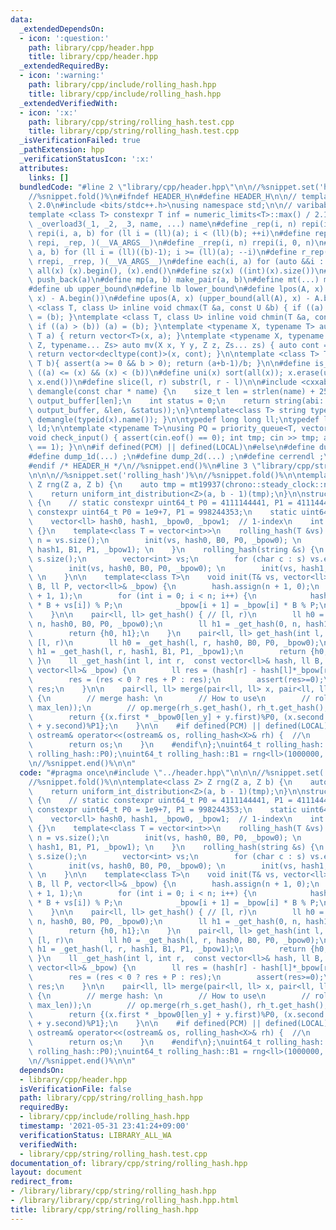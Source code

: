```yaml
---
data:
  _extendedDependsOn:
  - icon: ':question:'
    path: library/cpp/header.hpp
    title: library/cpp/header.hpp
  _extendedRequiredBy:
  - icon: ':warning:'
    path: library/cpp/include/rolling_hash.hpp
    title: library/cpp/include/rolling_hash.hpp
  _extendedVerifiedWith:
  - icon: ':x:'
    path: library/cpp/string/rolling_hash.test.cpp
    title: library/cpp/string/rolling_hash.test.cpp
  _isVerificationFailed: true
  _pathExtension: hpp
  _verificationStatusIcon: ':x:'
  attributes:
    links: []
  bundledCode: "#line 2 \"library/cpp/header.hpp\"\n\n//%snippet.set('header')%\n\
    //%snippet.fold()%\n#ifndef HEADER_H\n#define HEADER_H\n\n// template version\
    \ 2.0\n#include <bits/stdc++.h>\nusing namespace std;\n\n// varibable settings\n\
    template <class T> constexpr T inf = numeric_limits<T>::max() / 2.1;\n\n#define\
    \ _overload3(_1, _2, _3, name, ...) name\n#define _rep(i, n) repi(i, 0, n)\n#define\
    \ repi(i, a, b) for (ll i = (ll)(a); i < (ll)(b); ++i)\n#define rep(...) _overload3(__VA_ARGS__,\
    \ repi, _rep, )(__VA_ARGS__)\n#define _rrep(i, n) rrepi(i, 0, n)\n#define rrepi(i,\
    \ a, b) for (ll i = (ll)((b)-1); i >= (ll)(a); --i)\n#define r_rep(...) _overload3(__VA_ARGS__,\
    \ rrepi, _rrep, )(__VA_ARGS__)\n#define each(i, a) for (auto &&i : a)\n#define\
    \ all(x) (x).begin(), (x).end()\n#define sz(x) ((int)(x).size())\n#define pb(a)\
    \ push_back(a)\n#define mp(a, b) make_pair(a, b)\n#define mt(...) make_tuple(__VA_ARGS__)\n\
    #define ub upper_bound\n#define lb lower_bound\n#define lpos(A, x) (lower_bound(all(A),\
    \ x) - A.begin())\n#define upos(A, x) (upper_bound(all(A), x) - A.begin())\ntemplate\
    \ <class T, class U> inline void chmax(T &a, const U &b) { if ((a) < (b)) (a)\
    \ = (b); }\ntemplate <class T, class U> inline void chmin(T &a, const U &b) {\
    \ if ((a) > (b)) (a) = (b); }\ntemplate <typename X, typename T> auto mv(X x,\
    \ T a) { return vector<T>(x, a); }\ntemplate <typename X, typename Y, typename\
    \ Z, typename... Zs> auto mv(X x, Y y, Z z, Zs... zs) { auto cont = mv(y, z, zs...);\
    \ return vector<decltype(cont)>(x, cont); }\n\ntemplate <class T> T cdiv(T a,\
    \ T b){ assert(a >= 0 && b > 0); return (a+b-1)/b; }\n\n#define is_in(x, a, b)\
    \ ((a) <= (x) && (x) < (b))\n#define uni(x) sort(all(x)); x.erase(unique(all(x)),\
    \ x.end())\n#define slice(l, r) substr(l, r - l)\n\n#include <cxxabi.h>\nstring\
    \ demangle(const char * name) {\n    size_t len = strlen(name) + 256;\n    char\
    \ output_buffer[len];\n    int status = 0;\n    return string(abi::__cxa_demangle(name,\
    \ output_buffer, &len, &status));\n}\ntemplate<class T> string type(T x){ return\
    \ demangle(typeid(x).name()); }\n\ntypedef long long ll;\ntypedef long double\
    \ ld;\n\ntemplate <typename T>\nusing PQ = priority_queue<T, vector<T>, greater<T>>;\n\
    void check_input() { assert(cin.eof() == 0); int tmp; cin >> tmp; assert(cin.eof()\
    \ == 1); }\n\n#if defined(PCM) || defined(LOCAL)\n#else\n#define dump(...) ;\n\
    #define dump_1d(...) ;\n#define dump_2d(...) ;\n#define cerrendl ;\n#endif\n\n\
    #endif /* HEADER_H */\n//%snippet.end()%\n#line 3 \"library/cpp/string/rolling_hash.hpp\"\
    \n\n\n//%snippet.set('rolling_hash')%\n//%snippet.fold()%\n\ntemplate<class Z>\
    \ Z rng(Z a, Z b) {\n    auto tmp = mt19937(chrono::steady_clock::now().time_since_epoch().count());\n\
    \    return uniform_int_distribution<Z>(a, b - 1)(tmp);\n}\n\nstruct rolling_hash\
    \ {\n    // static constexpr uint64_t P0 = 4111144441, P1 = 4111444111;\n    static\
    \ constexpr uint64_t P0 = 1e9+7, P1 = 998244353;\n    static uint64_t B0, B1;\n\
    \    vector<ll> hash0, hash1, _bpow0, _bpow1;  // 1-index\n    int n;\n\n    rolling_hash()\
    \ {}\n    template<class T = vector<int>>\n    rolling_hash(T &vs) {\n       \
    \ n = vs.size();\n        init(vs, hash0, B0, P0, _bpow0); \n        init(vs,\
    \ hash1, B1, P1, _bpow1); \n    }\n    rolling_hash(string &s) {\n        n =\
    \ s.size();\n        vector<int> vs;\n        for (char c : s) vs.emplace_back(c);\n\
    \        init(vs, hash0, B0, P0, _bpow0); \n        init(vs, hash1, B1, P1, _bpow1);\
    \ \n    }\n\n    template<class T>\n    void init(T& vs, vector<ll>& hash, ll\
    \ B, ll P, vector<ll>& _bpow) {\n        hash.assign(n + 1, 0);\n        _bpow.assign(n\
    \ + 1, 1);\n        for (int i = 0; i < n; i++) {\n            hash[i + 1] = (hash[i]\
    \ * B + vs[i]) % P;\n            _bpow[i + 1] = _bpow[i] * B % P;\n        }\n\
    \    }\n\n    pair<ll, ll> get_hash() { // [l, r)\n        ll h0 = _get_hash(0,\
    \ n, hash0, B0, P0, _bpow0);\n        ll h1 = _get_hash(0, n, hash1, B1, P1, _bpow1);\n\
    \        return {h0, h1};\n    }\n    pair<ll, ll> get_hash(int l, int r) { //\
    \ [l, r)\n        ll h0 = _get_hash(l, r, hash0, B0, P0, _bpow0);\n        ll\
    \ h1 = _get_hash(l, r, hash1, B1, P1, _bpow1);\n        return {h0, h1};\n   \
    \ }\n    ll _get_hash(int l, int r,  const vector<ll>& hash, ll B, ll P, const\
    \ vector<ll>& _bpow) {\n        ll res = (hash[r] - hash[l]*_bpow[r - l]) % P;\n\
    \        res = (res < 0 ? res + P : res);\n        assert(res>=0);\n        return\
    \ res;\n    }\n\n    pair<ll, ll> merge(pair<ll, ll> x, pair<ll, ll> y, int len_y)\
    \ {\n        // merge hash: \n        // How to use\n        // rolling_hash op(vec<int>(n,\
    \ max_len));\n        // op.merge(rh_s.get_hash(), rh_t.get_hash(), rh_t.n);\n\
    \        return {(x.first * _bpow0[len_y] + y.first)%P0, (x.second * _bpow1[len_y]\
    \ + y.second)%P1};\n    }\n\n    #if defined(PCM) || defined(LOCAL)\n    friend\
    \ ostream& operator<<(ostream& os, rolling_hash<X>& rh) {  //\n        os << rh.get_hash();\n\
    \        return os;\n    }\n    #endif\n};\nuint64_t rolling_hash::B0 = rng<ll>(1000000,\
    \ rolling_hash::P0);\nuint64_t rolling_hash::B1 = rng<ll>(1000000, rolling_hash::P1);\n\
    \n//%snippet.end()%\n\n"
  code: "#pragma once\n#include \"../header.hpp\"\n\n\n//%snippet.set('rolling_hash')%\n\
    //%snippet.fold()%\n\ntemplate<class Z> Z rng(Z a, Z b) {\n    auto tmp = mt19937(chrono::steady_clock::now().time_since_epoch().count());\n\
    \    return uniform_int_distribution<Z>(a, b - 1)(tmp);\n}\n\nstruct rolling_hash\
    \ {\n    // static constexpr uint64_t P0 = 4111144441, P1 = 4111444111;\n    static\
    \ constexpr uint64_t P0 = 1e9+7, P1 = 998244353;\n    static uint64_t B0, B1;\n\
    \    vector<ll> hash0, hash1, _bpow0, _bpow1;  // 1-index\n    int n;\n\n    rolling_hash()\
    \ {}\n    template<class T = vector<int>>\n    rolling_hash(T &vs) {\n       \
    \ n = vs.size();\n        init(vs, hash0, B0, P0, _bpow0); \n        init(vs,\
    \ hash1, B1, P1, _bpow1); \n    }\n    rolling_hash(string &s) {\n        n =\
    \ s.size();\n        vector<int> vs;\n        for (char c : s) vs.emplace_back(c);\n\
    \        init(vs, hash0, B0, P0, _bpow0); \n        init(vs, hash1, B1, P1, _bpow1);\
    \ \n    }\n\n    template<class T>\n    void init(T& vs, vector<ll>& hash, ll\
    \ B, ll P, vector<ll>& _bpow) {\n        hash.assign(n + 1, 0);\n        _bpow.assign(n\
    \ + 1, 1);\n        for (int i = 0; i < n; i++) {\n            hash[i + 1] = (hash[i]\
    \ * B + vs[i]) % P;\n            _bpow[i + 1] = _bpow[i] * B % P;\n        }\n\
    \    }\n\n    pair<ll, ll> get_hash() { // [l, r)\n        ll h0 = _get_hash(0,\
    \ n, hash0, B0, P0, _bpow0);\n        ll h1 = _get_hash(0, n, hash1, B1, P1, _bpow1);\n\
    \        return {h0, h1};\n    }\n    pair<ll, ll> get_hash(int l, int r) { //\
    \ [l, r)\n        ll h0 = _get_hash(l, r, hash0, B0, P0, _bpow0);\n        ll\
    \ h1 = _get_hash(l, r, hash1, B1, P1, _bpow1);\n        return {h0, h1};\n   \
    \ }\n    ll _get_hash(int l, int r,  const vector<ll>& hash, ll B, ll P, const\
    \ vector<ll>& _bpow) {\n        ll res = (hash[r] - hash[l]*_bpow[r - l]) % P;\n\
    \        res = (res < 0 ? res + P : res);\n        assert(res>=0);\n        return\
    \ res;\n    }\n\n    pair<ll, ll> merge(pair<ll, ll> x, pair<ll, ll> y, int len_y)\
    \ {\n        // merge hash: \n        // How to use\n        // rolling_hash op(vec<int>(n,\
    \ max_len));\n        // op.merge(rh_s.get_hash(), rh_t.get_hash(), rh_t.n);\n\
    \        return {(x.first * _bpow0[len_y] + y.first)%P0, (x.second * _bpow1[len_y]\
    \ + y.second)%P1};\n    }\n\n    #if defined(PCM) || defined(LOCAL)\n    friend\
    \ ostream& operator<<(ostream& os, rolling_hash<X>& rh) {  //\n        os << rh.get_hash();\n\
    \        return os;\n    }\n    #endif\n};\nuint64_t rolling_hash::B0 = rng<ll>(1000000,\
    \ rolling_hash::P0);\nuint64_t rolling_hash::B1 = rng<ll>(1000000, rolling_hash::P1);\n\
    \n//%snippet.end()%\n\n"
  dependsOn:
  - library/cpp/header.hpp
  isVerificationFile: false
  path: library/cpp/string/rolling_hash.hpp
  requiredBy:
  - library/cpp/include/rolling_hash.hpp
  timestamp: '2021-05-31 23:41:24+09:00'
  verificationStatus: LIBRARY_ALL_WA
  verifiedWith:
  - library/cpp/string/rolling_hash.test.cpp
documentation_of: library/cpp/string/rolling_hash.hpp
layout: document
redirect_from:
- /library/library/cpp/string/rolling_hash.hpp
- /library/library/cpp/string/rolling_hash.hpp.html
title: library/cpp/string/rolling_hash.hpp
---
```

